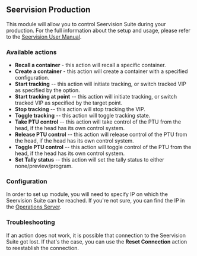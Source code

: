 ## Seervision Production

This module will allow you to control Seervision Suite during your production. For the full information about the setup and usage, please refer to the [Seervision User Manual](https://manual.seervision.com/#/companion_module).

### Available actions

- **Recall a container** - this action will recall a specific container.
- **Create a container** - this action will create a container with a specified configuration.
- **Start tracking** -- this action will initiate tracking, or switch tracked VIP as specified by the option.
- **Start tracking at point** -- this action will initiate tracking, or switch tracked VIP as specified by the target point.
- **Stop tracking** -- this action will stop tracking the VIP.
- **Toggle tracking** -- this action will toggle tracking state.
- **Take PTU control** -- this action will take control of the PTU from the head, if the head has its own control system.
- **Release PTU control** -- this action will release control of the PTU from the head, if the head has its own control system.
- **Toggle PTU control** -- this action will toggle control of the PTU from the head, if the head has its own control system.
- **Set Tally status** -- this action will set the tally status to either none/preview/program.

### Configuration

In order to set up module, you will need to specify IP on which the Seervision Suite can be reached. If you're not sure, you can find the IP in the [Operations Server](https://manual.seervision.com/#/getting_started?id=dop-ip-address).

### Troubleshooting

If an action does not work, it is possible that connection to the Seervision Suite got lost. If that's the case, you can use the **Reset Connection** action to reestablish the connection.
